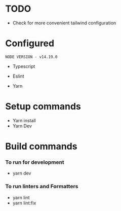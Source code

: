 
# TODO

  

- Check for more convenient tailwind configuration

  

# Configured
    
    NODE VERSION - v14.19.0

- Typescript

- Eslint

- Yarn

  

# Setup commands

- Yarn install
- Yarn Dev

# Build commands

### To run for development

- yarn dev


### To run linters and Formatters

- yarn lint
- yarn lint:fix